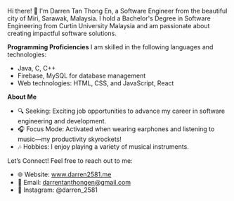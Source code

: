 Hi there! 👋
I'm Darren Tan Thong En, a Software Engineer from the beautiful city of Miri, Sarawak, Malaysia.
I hold a Bachelor's Degree in Software Engineering from Curtin University Malaysia and am passionate about creating impactful software solutions.


**Programming Proficiencies**
I am skilled in the following languages and technologies:
- Java, C, C++
- Firebase, MySQL for database management
- Web technologies: HTML, CSS, and JavaScript, React
  

**About Me**
- 🔍 Seeking: Exciting job opportunities to advance my career in software engineering and development.
- 🎧 Focus Mode: Activated when wearing earphones and listening to music—my productivity skyrockets!
- 🎶 Hobbies: I enjoy playing a variety of musical instruments.

  
Let’s Connect!
Feel free to reach out to me:
- 🌐 Website: www.darren2581.me
- 📧 Email: darrentanthongen@gmail.com
- 📸 Instagram: @darren_2581
